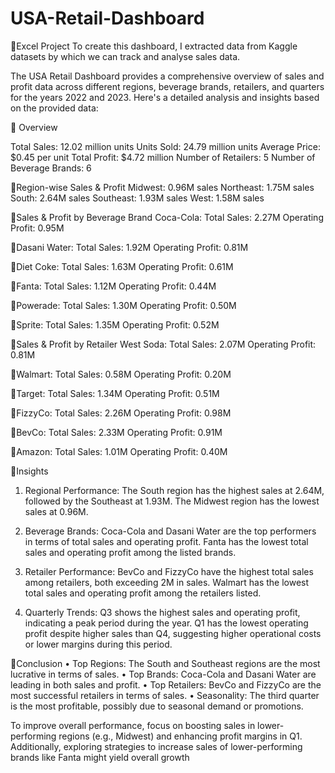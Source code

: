 # USA-Retail-Dashboard
🌟Excel Project
To create this dashboard, I extracted data from Kaggle datasets by which we can track and analyse sales data.

The USA Retail Dashboard provides a comprehensive overview of sales and profit data across different regions, beverage brands, retailers, and quarters for the years 2022 and 2023. Here's a detailed analysis and insights based on the provided data:

📌 Overview

Total Sales: 12.02 million units
Units Sold: 24.79 million units
Average Price: $0.45 per unit
Total Profit: $4.72 million
Number of Retailers: 5
Number of Beverage Brands: 6

🔹Region-wise Sales & Profit
Midwest: 0.96M sales
Northeast: 1.75M sales
South: 2.64M sales
Southeast: 1.93M sales
West: 1.58M sales

🔹Sales & Profit by Beverage Brand
Coca-Cola:
Total Sales: 2.27M
Operating Profit: 0.95M

🔹Dasani Water:
Total Sales: 1.92M
Operating Profit: 0.81M

🔹Diet Coke:
Total Sales: 1.63M
Operating Profit: 0.61M

🔹Fanta:
Total Sales: 1.12M
Operating Profit: 0.44M

🔹Powerade:
Total Sales: 1.30M
Operating Profit: 0.50M

🔹Sprite:
Total Sales: 1.35M
Operating Profit: 0.52M

🔹Sales & Profit by Retailer
West Soda:
Total Sales: 2.07M
Operating Profit: 0.81M

🔹Walmart:
Total Sales: 0.58M
Operating Profit: 0.20M

🔹Target:
Total Sales: 1.34M
Operating Profit: 0.51M

🔹FizzyCo:
Total Sales: 2.26M
Operating Profit: 0.98M

🔹BevCo:
Total Sales: 2.33M
Operating Profit: 0.91M

🔹Amazon:
Total Sales: 1.01M
Operating Profit: 0.40M

📌Insights
1. Regional Performance:
The South region has the highest sales at 2.64M, followed by the Southeast at 1.93M.
The Midwest region has the lowest sales at 0.96M.

2. Beverage Brands:
Coca-Cola and Dasani Water are the top performers in terms of total sales and operating profit.
Fanta has the lowest total sales and operating profit among the listed brands.

3. Retailer Performance:
BevCo and FizzyCo have the highest total sales among retailers, both exceeding 2M in sales.
Walmart has the lowest total sales and operating profit among the retailers listed.

4. Quarterly Trends:
Q3 shows the highest sales and operating profit, indicating a peak period during the year.
Q1 has the lowest operating profit despite higher sales than Q4, suggesting higher operational costs or lower margins during this period.

📌Conclusion
• Top Regions: The South and Southeast regions are the most lucrative in terms of sales.
• Top Brands: Coca-Cola and Dasani Water are leading in both sales and profit.
• Top Retailers: BevCo and FizzyCo are the most successful retailers in terms of sales.
• Seasonality: The third quarter is the most profitable, possibly due to seasonal demand or promotions.

To improve overall performance, focus on boosting sales in lower-performing regions (e.g., Midwest) and enhancing profit margins in Q1. Additionally, exploring strategies to increase sales of lower-performing brands like Fanta might yield overall growth

